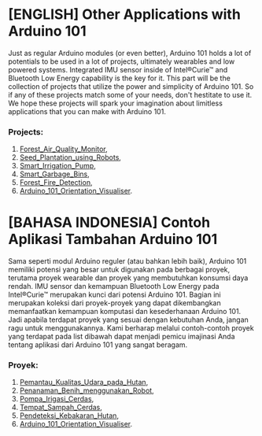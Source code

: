 # [ENGLISH] Other Applications with Arduino 101
Just as regular Arduino modules (or even better), Arduino 101 holds a lot of potentials to be used in a lot of projects, ultimately wearables and low powered systems. Integrated IMU sensor inside of Intel®Curie™ and Bluetooth Low Energy capability is the key for it. This part will be the collection of projects that utilize the power and simplicity of Arduino 101. So if any of these projects match some of your needs, don't hestitate to use it. We hope these projects will spark your imagination about limitless applications that you can make with Arduino 101.

### Projects:
1. [Forest_Air_Quality_Monitor](/12_Other_Applications/Forest_Air_Quality_Monitor.pdf),
2. [Seed_Plantation_using_Robots](/12_Other_Applications/Seed_Plantation_using_Robots.pdf),
3. [Smart_Irrigation_Pump](/12_Other_Applications/Smart_Irrigation_Pump.pdf),
4. [Smart_Garbage_Bins](/12_Other_Applications/Smart_Garbage_Bins.pdf),
5. [Forest_Fire_Detection](/12_Other_Applications/Forest_Fire_Detection.pdf),
6. [Arduino_101_Orientation_Visualiser](https://www.arduino.cc/en/Tutorial/Genuino101CurieIMUOrientationVisualiser).

# [BAHASA INDONESIA] Contoh Aplikasi Tambahan Arduino 101
Sama seperti modul Arduino reguler (atau bahkan lebih baik), Arduino 101 memiliki potensi yang besar untuk digunakan pada berbagai proyek, terutama proyek wearable dan proyek yang membutuhkan konsumsi daya rendah. IMU sensor dan kemampuan Bluetooth Low Energy pada Intel®Curie™ merupakan kunci dari potensi Arduino 101. Bagian ini merupakan koleksi dari proyek-proyek yang dapat dikembangkan memanfaatkan kemampuan komputasi dan kesederhanaan Arduino 101. Jadi apabila terdapat proyek yang sesuai dengan kebutuhan Anda, jangan ragu untuk menggunakannya. Kami berharap melalui contoh-contoh proyek yang terdapat pada list dibawah dapat menjadi pemicu imajinasi Anda tentang aplikasi dari Arduino 101 yang sangat beragam.

### Proyek:
1. [Pemantau_Kualitas_Udara_pada_Hutan](/12_Other_Applications/Forest_Air_Quality_Monitor.pdf),
2. [Penanaman_Benih_menggunakan_Robot](/12_Other_Applications/Seed_Plantation_using_Robots.pdf),
3. [Pompa_Irigasi_Cerdas](/12_Other_Applications/Smart_Irrigation_Pump.pdf),
4. [Tempat_Sampah_Cerdas](/12_Other_Applications/Smart_Garbage_Bins.pdf),
5. [Pendeteksi_Kebakaran_Hutan](/12_Other_Applications/Forest_Fire_Detection.pdf),
6. [Arduino_101_Orientation_Visualiser](https://www.arduino.cc/en/Tutorial/Genuino101CurieIMUOrientationVisualiser).
